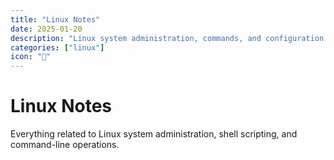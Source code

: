 ```yaml
---
title: "Linux Notes"
date: 2025-01-20
description: "Linux system administration, commands, and configuration notes"
categories: ["linux"]
icon: "🐧"
---
```


# Linux Notes

Everything related to Linux system administration, shell scripting, and command-line operations.

